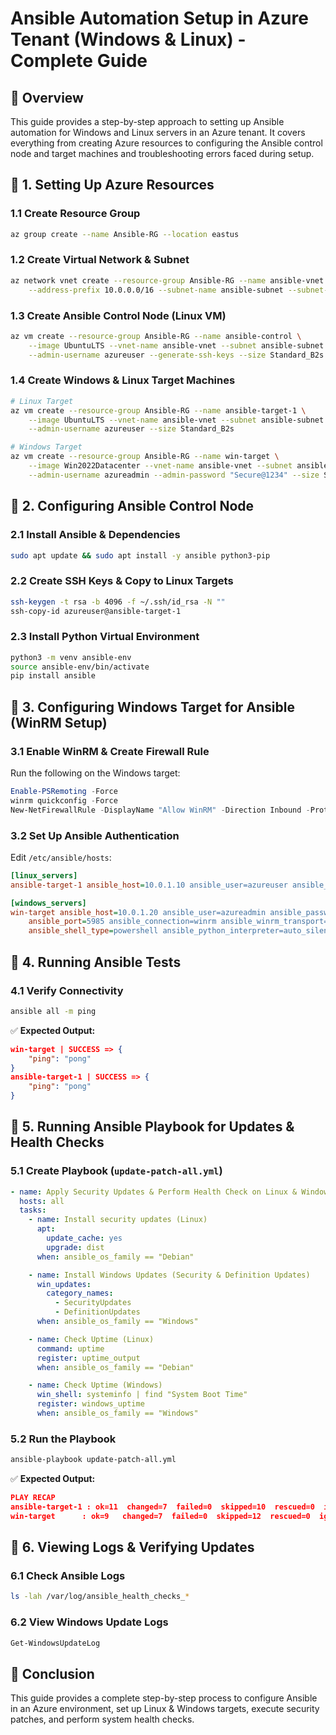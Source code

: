 # Ansible Automation Setup in Azure Tenant (Windows & Linux) - Complete Guide

## 📌 Overview
This guide provides a step-by-step approach to setting up Ansible automation for Windows and Linux servers in an Azure tenant. It covers everything from creating Azure resources to configuring the Ansible control node and target machines and troubleshooting errors faced during setup.

## 🔹 1. Setting Up Azure Resources

### 1.1 Create Resource Group
```bash
az group create --name Ansible-RG --location eastus
```

### 1.2 Create Virtual Network & Subnet
```bash
az network vnet create --resource-group Ansible-RG --name ansible-vnet \
    --address-prefix 10.0.0.0/16 --subnet-name ansible-subnet --subnet-prefix 10.0.1.0/24
```

### 1.3 Create Ansible Control Node (Linux VM)
```bash
az vm create --resource-group Ansible-RG --name ansible-control \
    --image UbuntuLTS --vnet-name ansible-vnet --subnet ansible-subnet \
    --admin-username azureuser --generate-ssh-keys --size Standard_B2s
```

### 1.4 Create Windows & Linux Target Machines
```bash
# Linux Target
az vm create --resource-group Ansible-RG --name ansible-target-1 \
    --image UbuntuLTS --vnet-name ansible-vnet --subnet ansible-subnet \
    --admin-username azureuser --size Standard_B2s

# Windows Target
az vm create --resource-group Ansible-RG --name win-target \
    --image Win2022Datacenter --vnet-name ansible-vnet --subnet ansible-subnet \
    --admin-username azureadmin --admin-password "Secure@1234" --size Standard_B2s
```

## 🔹 2. Configuring Ansible Control Node

### 2.1 Install Ansible & Dependencies
```bash
sudo apt update && sudo apt install -y ansible python3-pip
```

### 2.2 Create SSH Keys & Copy to Linux Targets
```bash
ssh-keygen -t rsa -b 4096 -f ~/.ssh/id_rsa -N ""
ssh-copy-id azureuser@ansible-target-1
```

### 2.3 Install Python Virtual Environment
```bash
python3 -m venv ansible-env
source ansible-env/bin/activate
pip install ansible
```

## 🔹 3. Configuring Windows Target for Ansible (WinRM Setup)

### 3.1 Enable WinRM & Create Firewall Rule
Run the following on the Windows target:
```powershell
Enable-PSRemoting -Force
winrm quickconfig -Force
New-NetFirewallRule -DisplayName "Allow WinRM" -Direction Inbound -Protocol TCP -LocalPort 5985 -Action Allow
```

### 3.2 Set Up Ansible Authentication
Edit `/etc/ansible/hosts`:
```ini
[linux_servers]
ansible-target-1 ansible_host=10.0.1.10 ansible_user=azureuser ansible_python_interpreter=/usr/bin/python3

[windows_servers]
win-target ansible_host=10.0.1.20 ansible_user=azureadmin ansible_password=Secure@1234 \
    ansible_port=5985 ansible_connection=winrm ansible_winrm_transport=basic \
    ansible_shell_type=powershell ansible_python_interpreter=auto_silent
```

## 🔹 4. Running Ansible Tests

### 4.1 Verify Connectivity
```bash
ansible all -m ping
```
✅ **Expected Output:**
```json
win-target | SUCCESS => {
    "ping": "pong"
}
ansible-target-1 | SUCCESS => {
    "ping": "pong"
}
```

## 🔹 5. Running Ansible Playbook for Updates & Health Checks

### 5.1 Create Playbook (`update-patch-all.yml`)
```yaml
- name: Apply Security Updates & Perform Health Check on Linux & Windows
  hosts: all
  tasks:
    - name: Install security updates (Linux)
      apt:
        update_cache: yes
        upgrade: dist
      when: ansible_os_family == "Debian"

    - name: Install Windows Updates (Security & Definition Updates)
      win_updates:
        category_names:
          - SecurityUpdates
          - DefinitionUpdates
      when: ansible_os_family == "Windows"

    - name: Check Uptime (Linux)
      command: uptime
      register: uptime_output
      when: ansible_os_family == "Debian"

    - name: Check Uptime (Windows)
      win_shell: systeminfo | find "System Boot Time"
      register: windows_uptime
      when: ansible_os_family == "Windows"
```

### 5.2 Run the Playbook
```bash
ansible-playbook update-patch-all.yml
```

✅ **Expected Output:**
```json
PLAY RECAP
ansible-target-1 : ok=11  changed=7  failed=0  skipped=10  rescued=0  ignored=0
win-target      : ok=9   changed=7  failed=0  skipped=12  rescued=0  ignored=0
```

## 🔹 6. Viewing Logs & Verifying Updates

### 6.1 Check Ansible Logs
```bash
ls -lah /var/log/ansible_health_checks_*
```

### 6.2 View Windows Update Logs
```powershell
Get-WindowsUpdateLog
```

## 🚀 Conclusion
This guide provides a complete step-by-step process to configure Ansible in an Azure environment, set up Linux & Windows targets, execute security patches, and perform system health checks.
